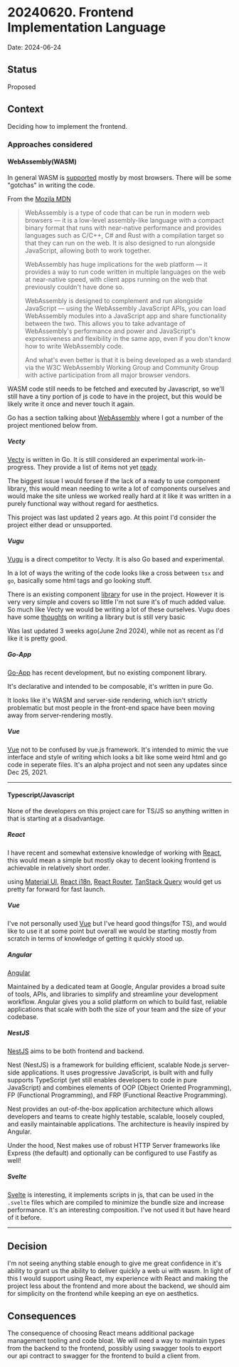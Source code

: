 # 20240620. Frontend Implementation Language

Date: 2024-06-24

## Status

Proposed

## Context

Deciding how to implement the frontend.

### Approaches considered

#### WebAssembly(WASM)

In general WASM is [supported](https://developer.mozilla.org/en-US/docs/WebAssembly#browser_compatibility) mostly by most browsers. There will be some "gotchas" in writing the code.

From the [Mozila MDN](https://developer.mozilla.org/en-US/docs/WebAssembly)


> WebAssembly is a type of code that can be run in modern web browsers — it is a low-level assembly-like language with a compact binary format that runs with near-native performance and provides languages such as C/C++, C# and Rust with a compilation target so that they can run on the web. It is also designed to run alongside JavaScript, allowing both to work together.
>
> WebAssembly has huge implications for the web platform — it provides a way to run code written in multiple languages on the web at near-native speed, with client apps running on the web that previously couldn't have done so.
>
> WebAssembly is designed to complement and run alongside JavaScript — using the WebAssembly JavaScript APIs, you can load WebAssembly modules into a JavaScript app and share functionality between the two. This allows you to take advantage of WebAssembly's performance and power and JavaScript's expressiveness and flexibility in the same app, even if you don't know how to write WebAssembly code.
>
> And what's even better is that it is being developed as a web standard via the W3C WebAssembly Working Group and Community Group with active participation from all major browser vendors.

WASM code still needs to be fetched and executed by Javascript, so we'll still have a tiny portion of js code to have in the project, but this would be likely write it once and never touch it again.

Go has a section talking about [WebAssembly](https://go.dev/wiki/WebAssembly) where I got a number of the project mentioned below from.

##### Vecty

[Vecty](https://github.com/hexops/vecty) is written in Go. It is still considered an experimental work-in-progress. They provide a list of items not yet [ready](https://github.com/hexops/vecty?tab=readme-ov-file#current-status)

The biggest issue I would forsee if the lack of a ready to use component library, this would mean needing to write a lot of components ourselves and would make the site unless we worked really hard at it like it was written in a purely functional way without regard for aesthetics.

This project was last updated 2 years ago. At this point I'd consider the project either dead or unsupported.

##### Vugu

[Vugu](https://www.vugu.org/) is a direct competitor to Vecty. It is also Go based and experimental.

In a lot of ways the writing of the code looks like a cross between `tsx` and `go`, basically some html tags and go looking stuff.

There is an existing component [library](https://github.com/vugu/vugu/tree/master/vgform) for use in the project. However it is very very simple and covers so little I'm not sure it's of much added value. So much like Vecty we would be writing a lot of these ourselves. Vugu does have some [thoughts](https://github.com/vugu/vugu/wiki/Component-Library-Notes) on writing a library but is still very basic

Was last updated 3 weeks ago(June 2nd 2024), while not as recent as I'd like it is pretty good.

##### Go-App

[Go-App](https://github.com/maxence-charriere/go-app/) has recent development, but no existing component library.

It's declarative and intended to be composable, it's written in pure Go.

It looks like it's WASM and server-side rendering, which isn't strictly problematic but most people in the front-end space have been moving away from server-rendering mostly.

##### Vue

[Vue](https://github.com/norunners/vue) not to be confused by vue.js framework. It's intended to mimic the vue interface and style of writing which looks a bit like some weird html and go code in seperate files. It's an alpha project and not seen any updates since Dec 25, 2021.

---

#### Typescript/Javascript

None of the developers on this project care for TS/JS so anything written in that is starting at a disadvantage.

##### React

I have recent and somewhat extensive knowledge of working with [React](https://react.dev/), this would mean a simple but mostly okay to decent looking frontend is achievable in relatively short order.

using [Material UI](https://mui.com/material-ui/all-components/), [React i18n](https://react.i18next.com/), [React Router](https://reactrouter.com/en/main), [TanStack Query](https://tanstack.com/query/latest) would get us pretty far forward for fast launch.


##### Vue

I've not personally used [Vue](https://vuejs.org/) but I've heard good things(for TS), and would like to use it at some point but overall we would be starting mostly from scratch in terms of knowledge of getting it quickly stood up.

##### Angular

[Angular](https://angular.dev/)

Maintained by a dedicated team at Google, Angular provides a broad suite of tools, APIs, and libraries to simplify and streamline your development workflow. Angular gives you a solid platform on which to build fast, reliable applications that scale with both the size of your team and the size of your codebase.

##### NestJS

[NestJS](https://nestjs.com/) aims to be both frontend and backend.

Nest (NestJS) is a framework for building efficient, scalable Node.js server-side applications. It uses progressive JavaScript, is built with and fully supports TypeScript (yet still enables developers to code in pure JavaScript) and combines elements of OOP (Object Oriented Programming), FP (Functional Programming), and FRP (Functional Reactive Programming).

Nest provides an out-of-the-box application architecture which allows developers and teams to create highly testable, scalable, loosely coupled, and easily maintainable applications. The architecture is heavily inspired by Angular.

Under the hood, Nest makes use of robust HTTP Server frameworks like Express (the default) and optionally can be configured to use Fastify as well!

##### Svelte

[Svelte](https://svelte.dev/docs/introduction) is interesting, it implements scripts in js, that can be used in the `.svelte` files which are compiled to minimize the bundle size and increase performance. It's an interesting composition. I've not used it but have heard of it before.

---


## Decision

I'm not seeing anything stable enough to give me great confidence in it's ability to grant us the ability to deliver quickly a web ui with wasm. In light of this I would support using React, my experience with React and making the project less about the frontend and more about the backend, we should aim for simplicity on the frontend while keeping an eye on aesthetics.

## Consequences

The consequence of choosing React means additional package management tooling and code bloat. We will need a way to maintain types from the backend to the frontend, possibly using swagger tools to export our api contract to swagger for the frontend to build a client from.
